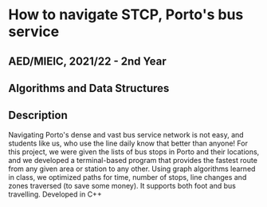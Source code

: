 # How to navigate STCP, Porto's bus service
## AED/MIEIC, 2021/22 - 2nd Year
## Algorithms and Data Structures

## Description

Navigating Porto's dense and vast bus service network is not easy, and students like us, who use the line daily know that better than anyone! For this project, we were given the lists of bus stops in Porto and their locations, and we developed a terminal-based program that provides the fastest route from any given area or station to any other. Using graph algorithms learned in class, we optimized paths for time, number of stops, line changes and zones traversed (to save some money). It supports both foot and bus travelling. Developed in C++
